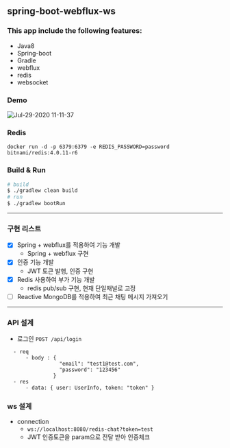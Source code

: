## spring-boot-webflux-ws

### This app include the following features:
- Java8
- Spring-boot
- Gradle
- webflux
- redis
- websocket

### Demo 
![Jul-29-2020 11-11-37](https://user-images.githubusercontent.com/5827617/88748645-7cf0bd80-d18c-11ea-9cdb-91623172c607.gif)


### Redis 
```
docker run -d -p 6379:6379 -e REDIS_PASSWORD=password bitnami/redis:4.0.11-r6
```

### Build & Run
```zsh
# build
$ ./gradlew clean build
# run
$ ./gradlew bootRun
```
            
---

### 구현 리스트
 - [x] Spring + webflux를 적용하여 기능 개발
     - Spring + webflux 구현
 - [x] 인증 기능 개발
     - JWT 토큰 발행, 인증 구현
 - [x] Redis 사용하여 부가 기능 개발
     - redis pub/sub 구현, 현재 단일채널로 고정
 - [ ] Reactive MongoDB를 적용하여 최근 채팅 메시지 가져오기

---


### API 설계
- 로그인 `POST /api/login`
```
  - req        
      - body : {
                 "email": "test1@test.com", 
                 "password": "123456" 
               }
  - res
      - data: { user: UserInfo, token: "token" }
```

### ws 설계
- connection
  - `ws://localhost:8080/redis-chat?token=test`
  - JWT 인증토큰을 param으로 전달 받아 인증체크
